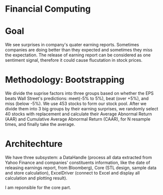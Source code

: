 # Financial Computing

# Goal
We see surprises in company's quater earning reports. Sometimes companies are doing better than they expected and sometimes they miss the expectation. The release of earning report can be considered as one sentiment signal, therefore it could cause flucutation in stock prices.

# Methodology: Bootstrapping
We divide the suprise factors into three groups based on whether the EPS beats Wall Street's predictions: meet(-5% to 5%), beat (over +5%), and miss (below -5%). We use 453 stocks to form our stock pool. After we divide them into 3 big groups by their earning surprises, we randomly select 40 stocks with replacement and calculate their Average Abnormal Return (AAR) and Cumulative Average Abnormal Return (CAAR), for N resample times, and finally take the average.

# Architechture
We have three subsystem: a DataHandle (process all data extracted from Yahoo Finance and companies' constituents information, like the date of releasing earnings report, from Bloomberg), Core (STL design, sample data and store calculation), ExcelDriver (connect to Excel and display all calculation and plotting result).

I am reponsible for the core part.
